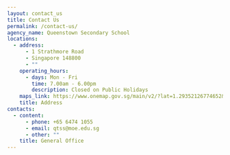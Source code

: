 ```yaml
---
layout: contact_us
title: Contact Us
permalink: /contact-us/
agency_name: Queenstown Secondary School
locations:
  - address:
      - 1 Strathmore Road
      - Singapore 148800
      - ""
    operating_hours:
      - days: Mon - Fri
        time: 7.00am - 6.00pm
        description: Closed on Public Holidays
    maps_link: https://www.onemap.gov.sg/main/v2/?lat=1.29352126774652&lng=103.813190980055
    title: Address
contacts:
  - content:
      - phone: +65 6474 1055
      - email: qtss@moe.edu.sg
      - other: ""
    title: General Office
---
```

